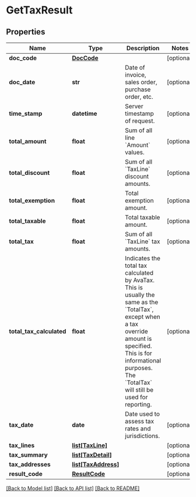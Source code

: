 # GetTaxResult

## Properties
Name | Type | Description | Notes
------------ | ------------- | ------------- | -------------
**doc_code** | [**DocCode**](DocCode.md) |  | [optional] 
**doc_date** | **str** | Date of invoice, sales order, purchase order, etc. | [optional] 
**time_stamp** | **datetime** | Server timestamp of request. | [optional] 
**total_amount** | **float** | Sum of all line &#x60;Amount&#x60; values. | [optional] 
**total_discount** | **float** | Sum of all &#x60;TaxLine&#x60; discount amounts. | [optional] 
**total_exemption** | **float** | Total exemption amount. | [optional] 
**total_taxable** | **float** | Total taxable amount. | [optional] 
**total_tax** | **float** | Sum of all &#x60;TaxLine&#x60; tax amounts. | [optional] 
**total_tax_calculated** | **float** | Indicates the total tax calculated by AvaTax. This is usually the same as the &#x60;TotalTax&#x60;, except when a tax override amount is specified. This is for informational purposes. The &#x60;TotalTax&#x60; will still be used for reporting. | [optional] 
**tax_date** | **date** | Date used to assess tax rates and jurisdictions. | [optional] 
**tax_lines** | [**list[TaxLine]**](TaxLine.md) |  | [optional] 
**tax_summary** | [**list[TaxDetail]**](TaxDetail.md) |  | [optional] 
**tax_addresses** | [**list[TaxAddress]**](TaxAddress.md) |  | [optional] 
**result_code** | [**ResultCode**](ResultCode.md) |  | [optional] 

[[Back to Model list]](../README.md#documentation-for-models) [[Back to API list]](../README.md#documentation-for-api-endpoints) [[Back to README]](../README.md)


